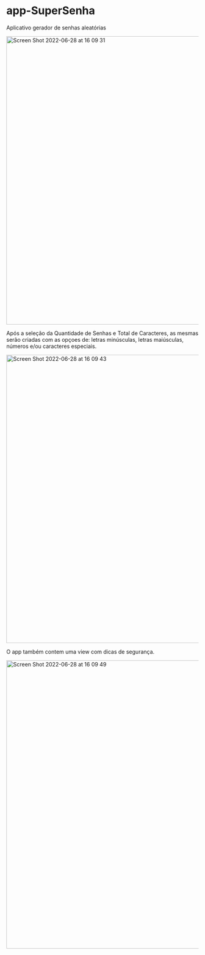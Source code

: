 # app-SuperSenha

Aplicativo gerador de senhas aleatórias

<img width="753" alt="Screen Shot 2022-06-28 at 16 09 31" src="https://user-images.githubusercontent.com/102806228/176316565-4adf9a94-8495-4c20-ba2c-f1881766e131.png">

Após a seleção da Quantidade de Senhas e Total de Caracteres, as mesmas serão criadas com as opçoes de: letras minúsculas, letras maiúsculas, números e/ou caracteres especiais.

<img width="753" alt="Screen Shot 2022-06-28 at 16 09 43" src="https://user-images.githubusercontent.com/102806228/176316436-c3530188-934e-4795-9683-2fae8dcd5d0d.png">

O app também contem uma view com dicas de segurança.

<img width="753" alt="Screen Shot 2022-06-28 at 16 09 49" src="https://user-images.githubusercontent.com/102806228/176316442-1bd6884b-b85a-4f59-95e2-444b9f70238a.png">

